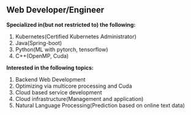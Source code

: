 <div>
  <h2>
    Web Developer/Engineer
  </h2>
  <p>
    <strong>Specialized in(but not restricted to) the following:</strong>
    <ol>
      <li>Kubernetes(Certified Kubernetes Administrator)</li>
      <li>Java(Spring-boot)</li>
      <li>Python(ML with pytorch, tensorflow)</li>
      <li>C++(OpenMP, Cuda)</li>
    </ol>
    <strong>Interested in the following topics:</strong>
    <ol>
      <li>Backend Web Development</li>
      <li>Optimizing via multicore processing and Cuda</li>
      <li>Cloud based service development</li>
      <li>Cloud infrastructure(Management and application)</li>
      <li>Natural Language Processing(Prediction based on online text data)</li>
    </ol>
  </p>
</div>

